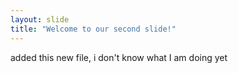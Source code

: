 ```yaml
---
layout: slide
title: "Welcome to our second slide!"
---
```

added this new file, i don't know what I am doing yet
